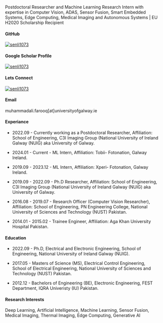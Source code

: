 Postdoctoral Researcher and Machine Learning Research Intern with expertise in Computer Vision, ADAS, Sensor Fusion, Smart Embedded Systems, Edge Computing, Medical Imaging and Autonomous Systems | EU H2020 Scholarship Recipient

#### GitHub
[![senli1073](https://img.shields.io/badge/Muhammad-github-blue?logo=github)](https://github.com/MAli-Farooq)

#### Google Scholar Profile
[![senli1073](https://img.shields.io/badge/Muhammad-Scholar-blue?logo=google)](https://scholar.google.com.pk/citations?user=Km-BcFoAAAAJ&hl=en)

  
#### Lets Connect
[![senli1073](https://img.shields.io/badge/Muhammad-Scholar-blue?logo=linkedin)](https://www.linkedin.com/in/muhammad-ali-farooq-876235a1/)


#### Email
muhammadali.farooq[at]universityofgalway.ie

#### Experiance
- 2022.09 - Currently working as a Postdoctoral Researcher, Affiliation: School of Engineering, C3I Imaging Group (National University of Ireland Galway (NUIG) aka University of Galway.
  
- 2024.01 - Current - ML Intern, Affiliation: Tobii- Fotonation, Galway Ireland.

- 2019.09 - 2023.12 - ML Intern, Affiliation: Xperi- Fotonation, Galway Ireland.

- 2019.09 - 2022.09 - Ph.D Researcher, Affiliation: School of Engineering, C3I Imaging Group (National University of Ireland Galway (NUIG) aka University of Galway.

- 2016.08 - 2019.07 - Research Officer (Computer Vision Researcher), Affiliation: School of Engineering, PN Engineering College, National University of Sciences and Technology (NUST) Pakistan.

- 2014.01 - 2015.02 - Trainee Engineer, Affiliation: Aga Khan University Hospital Pakistan.

#### Education
- 2022.09 - Ph.D, Electrical and Electronic Engineering, School of Engineering, National University of Ireland Galway (NUIG).

- 2017.05 - Masters of Science (MS), Electrical Control Engineering, School of Electrical Engineering, National University of Sciences and Technology (NUST) Pakistan.

- 2012.12 - Bachelors of Engineering (BE), Electronic Engineering, FEST Department, IQRA Univeristy (IU) Pakistan.

#### Research Interests
Deep Learning, Artificial Intelligence, Machine Learning, Sensor Fusion, Medical Imaging, Thermal Imaging, Edge Computing, Generative AI
